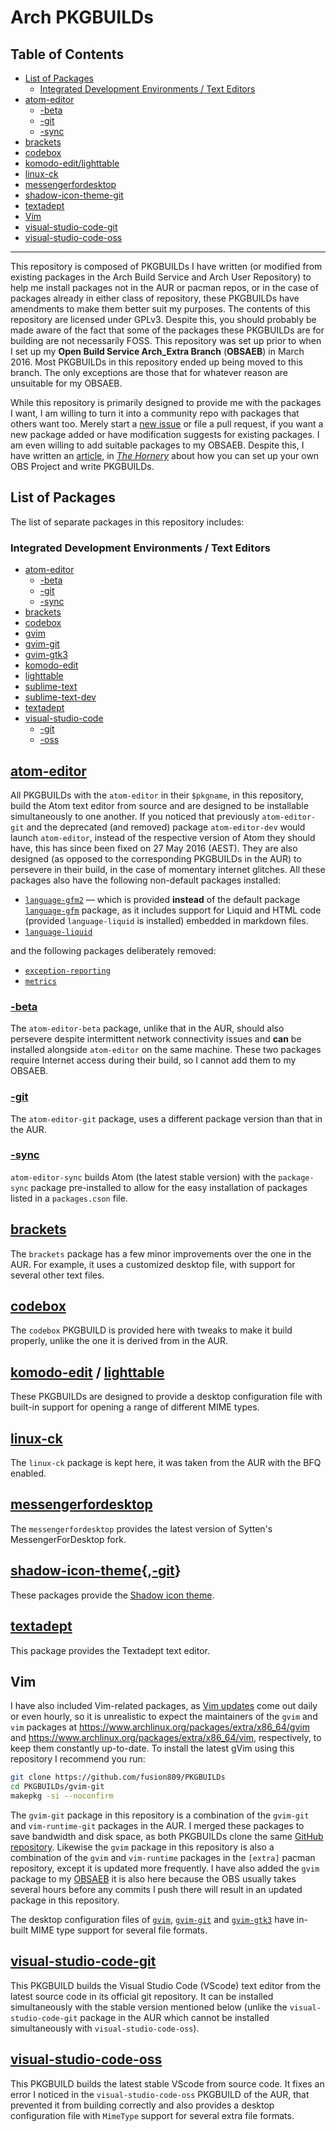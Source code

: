 # Arch PKGBUILDs

## Table of Contents

  * [List of Packages](#list-of-packages)
    * [Integrated Development Environments / Text Editors](#integrated-development-environments--text-editors)
  * [atom-editor](#atom-editor)
    * [-beta](#-beta)
    * [-git](#-git)
    * [-sync](#-sync)
  * [brackets](#brackets)
  * [codebox](#codebox)
  * [komodo-edit/lighttable](#komodo-edit--lighttable)
  * [linux-ck](#linux-ck)
  * [messengerfordesktop](#messengerfordesktop)
  * [shadow-icon-theme-git](#shadow-icon-theme-git)
  * [textadept](#textadept)
  * [Vim](#vim)
  * [visual-studio-code-git](#visual-studio-code-git)
  * [visual-studio-code-oss](#visual-studio-code-oss)


--------------------

This repository is composed of PKGBUILDs I have written (or modified from existing packages in the Arch Build Service and Arch User Repository) to help me install packages not in the AUR or pacman repos, or in the case of packages already in either class of repository, these PKGBUILDs have amendments to make them better suit my purposes. The contents of this repository are licensed under GPLv3. Despite this, you should probably be made aware of the fact that some of the packages these PKGBUILDs are for building are not necessarily FOSS. This repository was set up prior to when I set up my **Open Build Service Arch_Extra Branch** (**OBSAEB**) in March 2016. Most PKGBUILDs in this repository ended up being moved to this branch. The only exceptions are those that for whatever reason are unsuitable for my OBSAEB.

While this repository is primarily designed to provide me with the packages I want, I am willing to turn it into a community repo with packages that others want too. Merely start a [new issue](https://github.com/fusion809/PKGBUILDs/issues/new) or file a pull request, if you want a new package added or have modification suggests for existing packages. I am even willing to add suitable packages to my OBSAEB. Despite this, I have written an [article](https://fusion809.github.io/package-development), in [*The Hornery*](https://fusion809.github.io) about how you can set up your own OBS Project and write PKGBUILDs.

## List of Packages
The list of separate packages in this repository includes:

### Integrated Development Environments / Text Editors
* [atom-editor](/atom-editor/)
  * [-beta](/atom-editor-beta/)
  * [-git](/atom-editor-git/)
  * [-sync](/atom-editor-sync/)
* [brackets](/brackets/)
* [codebox](/codebox/)
* [gvim](/gvim/)
* [gvim-git](/gvim-git/)
* [gvim-gtk3](/gvim-gtk3/)
* [komodo-edit](/komodo-edit/)
* [lighttable](/lighttable/)
* [sublime-text](/sublime-text/)
* [sublime-text-dev](/sublime-text-dev/)
* [textadept](/textadept/)
* [visual-studio-code](/visual-studio-code/)
  * [-git](/visual-studio-code-git/)
  * [-oss](/visual-studio-code-oss/)

## [atom-editor](/atom-editor/)
All PKGBUILDs with the `atom-editor` in their `$pkgname`, in this repository, build the Atom text editor from source and are designed to be installable simultaneously to one another. If you noticed that previously `atom-editor-git` and the deprecated (and removed) package `atom-editor-dev` would launch `atom-editor`, instead of the respective version of Atom they should have, this has since been fixed on 27 May 2016 (AEST). They are also designed (as opposed to the corresponding PKGBUILDs in the AUR) to persevere in their build, in the case of momentary internet glitches. All these packages also have the following non-default packages installed:

* [`language-gfm2`](https://github.com/fusion809/language-gfm) &mdash; which is provided **instead** of the default package [`language-gfm`](https://github.com/atom/language-gfm) package, as it includes support for Liquid and HTML code (provided `language-liquid` is installed) embedded in markdown files.
* [`language-liquid`](https://github.com/puranjayjain/language-liquid)

and the following packages deliberately removed:

* [`exception-reporting`](https://github.com/atom/exception-reporting)
* [`metrics`](https://github.com/atom/metrics)

### [-beta](/atom-editor-beta/)
The `atom-editor-beta` package, unlike that in the AUR, should also persevere despite intermittent network connectivity issues and **can** be installed alongside `atom-editor` on the same machine. These two packages require Internet access during their build, so I cannot add them to my OBSAEB.

### [-git](/atom-editor-git/)
The `atom-editor-git` package, uses a different package version than that in the AUR.

### [-sync](/atom-editor-sync/)
`atom-editor-sync` builds Atom (the latest stable version) with the `package-sync` package pre-installed to allow for the easy installation of packages listed in a `packages.cson` file.

## [brackets](/brackets/)
The `brackets` package has a few minor improvements over the one in the AUR. For example, it uses a customized desktop file, with support for several other text files.

## [codebox](/codebox/)
The `codebox` PKGBUILD is provided here with tweaks to make it build properly, unlike the one it is derived from in the AUR.

## [komodo-edit](/komodo-edit/) / [lighttable](/lighttable/)
These PKGBUILDs are designed to provide a desktop configuration file with built-in support for opening a range of different MIME types.

## [linux-ck](/linux-ck/)
The `linux-ck` package is kept here, it was taken from the AUR with the BFQ enabled.

## [messengerfordesktop](/messengerfordesktop/)
The `messengerfordesktop` provides the latest version of Sytten's MessengerForDesktop fork.

## [shadow-icon-theme](/shadow-icon-theme/){,[-git](/shadow-icon-theme-git/)}
These packages provide the [Shadow icon theme](https://github.com/rudrab/Shadow).

## [textadept](/textadept/)
This package provides the Textadept text editor.

## Vim
I have also included Vim-related packages, as [Vim updates](https://github.com/vim/vim/releases) come out daily or even hourly, so it is unrealistic to expect the maintainers of the `gvim` and `vim` packages at https://www.archlinux.org/packages/extra/x86_64/gvim and https://www.archlinux.org/packages/extra/x86_64/vim, respectively, to keep them constantly up-to-date. To install the latest gVim using this repository I recommend you run:

```bash
git clone https://github.com/fusion809/PKGBUILDs
cd PKGBUILDs/gvim-git
makepkg -si --noconfirm
```

The `gvim-git` package in this repository is a combination of the `gvim-git` and `vim-runtime-git` packages in the AUR. I merged these packages to save bandwidth and disk space, as both PKGBUILDs clone the same [GitHub repository](https://github.com/vim/vim). Likewise the `gvim` package in this repository is also a combination of the `gvim` and `vim-runtime` packages in the `[extra]` pacman repository, except it is updated more frequently. I have also added the `gvim` package to my [OBSAEB](https://build.opensuse.org/package/show/home:fusion809:arch_extra/gvim) it is also here because the OBS usually takes several hours before any commits I push there will result in an updated package in this repository.

The desktop configuration files of [`gvim`](/gvim/), [`gvim-git`](/gvim-git/) and [`gvim-gtk3`](/gvim-gtk3/) have in-built MIME type support for several file formats.

## [visual-studio-code-git](/visual-studio-code-git/)
This PKGBUILD builds the Visual Studio Code (VScode) text editor from the latest source code in its official git repository. It can be installed simultaneously with the stable version mentioned below (unlike the `visual-studio-code-git` package in the AUR which cannot be installed simultaneously with `visual-studio-code-oss`).

## [visual-studio-code-oss](/visual-studio-code-oss/)
This PKGBUILD builds the latest stable VScode from source code. It fixes an error I noticed in the `visual-studio-code-oss` PKGBUILD of the AUR, that prevented it from building correctly and also provides a desktop configuration file with `MimeType` support for several extra file formats.
